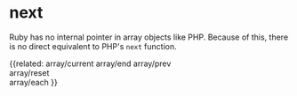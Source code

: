# next

Ruby has no internal pointer in array objects like PHP. Because of this, there
is no direct equivalent to PHP's `next` function.

{{related:
    array/current
    array/end
    array/prev                
    array/reset               
    array/each
}}
